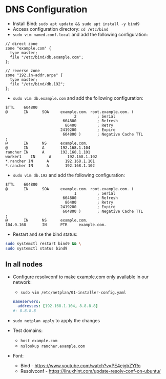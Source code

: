 # DNS Configuration

- Install Bind: `sudo apt update && sudo apt install -y bind9`
- Access configuration directory: `cd /etc/bind`
- `sudo vim named.conf.local` and add the following configuration:

```vim
// direct zone
zone "example.com" {
  type master;
  file "/etc/bind/db.example.com";
};

// reverse zone
zone "192.in-addr.arpa" {
  type master;
  file "/etc/bind/db.192";
};
```

- `sudo vim db.example.com` and add the following configuration:

```vim
$TTL    604800
@       IN      SOA     example.com. root.example.com. (
                              2         ; Serial
                         604800         ; Refresh
                          86400         ; Retry
                        2419200         ; Expire
                         604800 )       ; Negative Cache TTL
;
@       IN      NS      example.com.
@       IN      A       192.168.1.104
rancher IN      A       192.168.1.101
worker1    IN      A       192.168.1.102
*.rancher IN      A       192.168.1.101
*.rancher IN      A       192.168.1.102
```

- `sudo vim db.192` and add the following configuration:

```vim
$TTL    604800
@       IN      SOA     example.com. root.example.com. (
                              1         ; Serial
                         604800         ; Refresh
                          86400         ; Retry
                        2419200         ; Expire
                         604800 )       ; Negative Cache TTL
;
@       IN      NS      example.com.
104.0.168       IN      PTR     example.com.
```

- Restart and se the bind status:

```sh
sudo systemctl restart bind9 && \
sudo systemctl status bind9
```

## In all nodes

- Configure resolvconf to make example.com only available in our network:

  - `sudo vim /etc/netplan/01-installer-config.yaml`

  ```yaml
  nameservers:
    addresses: [192.168.1.104, 8.8.8.8]
  #- 8.8.8.8
  ```

- `sudo netplan apply` to apply the changes

- Test domains:

  - `host example.com`
  - `nslookup rancher.example.com`

- Font:
  - Bind - https://www.youtube.com/watch?v=PE4ejgbZYRo
  - Resolvconf - https://linuxhint.com/update-resolv-conf-on-ubuntu/
